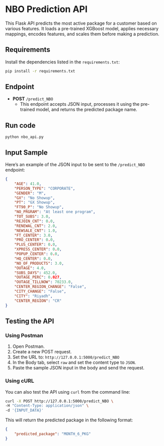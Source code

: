 # NBO Prediction API

This Flask API predicts the most active package for a customer based on various features. It loads a pre-trained XGBoost model, applies necessary mappings, encodes features, and scales them before making a prediction.

## Requirements

Install the dependencies listed in the `requirements.txt`:

```bash
pip install -r requirements.txt
```

## Endpoint

- **POST** `/predict_NBO`
  - This endpoint accepts JSON input, processes it using the pre-trained model, and returns the predicted package name.

## Run code 
```
python nbo_api.py
```

## Input Sample

Here’s an example of the JSON input to be sent to the `/predict_NBO` endpoint:

```json
{
    "AGE": 41.0,
    "PERSON_TYPE": "CORPORATE",
    "GENDER": "M",
    "GX": "No Showup",
    "PT": "GX Showup",
    "FT90_P": "No Showup",
    "NO_PRGRAM": "At least one program",
    "TOT_SUBS": 3.0,
    "REJOIN_CNT": 0.0,
    "RENEWAL_CNT": 2.0,
    "NEWSALE_CNT": 1.0,
    "FT_CENTER": 3.0,
    "PRO_CENTER": 0.0,
    "PLUS_CENTER": 0.0,
    "XPRESS_CENTER": 0.0,
    "POPUP_CENTER": 0.0,
    "HQ_CENTER": 0.0,
    "NO_OF_PRODUCTS": 3.0,
    "OUTAGE": 4.0,
    "SUBS_DAYS": 452.0,
    "OUTAGE_PERC": 0.027,
    "OUTAGE_TILLNOW": 70233.0,
    "CENTER_REGION_CHANGE": "False",
    "CITY_CHANGE": "False",
    "CITY": "Riyadh",
    "CENTER_REGION": "CR"
}
```

## Testing the API

### Using Postman

1. Open Postman.
2. Create a new POST request.
3. Set the URL to: `http://127.0.0.1:5000/predict_NBO`
4. In the Body tab, select `raw` and set the content type to `JSON`.
5. Paste the sample JSON input in the body and send the request.

### Using cURL

You can also test the API using `curl` from the command line:

```bash
curl -X POST http://127.0.0.1:5000/predict_NBO \
-H "Content-Type: application/json" \
-d '{INPUT_DATA}'
```

This will return the predicted package in the following format:

```json
{
    "predicted_package": "MONTH_6_PKG"
}
```